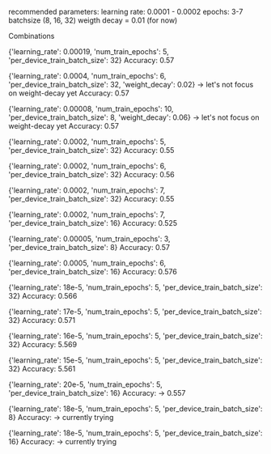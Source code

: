 recommended parameters:
learning rate: 0.0001 - 0.0002
epochs: 3-7
batchsize (8, 16, 32)
weigth decay = 0.01 (for now)


Combinations


{'learning_rate': 0.00019, 'num_train_epochs': 5, 'per_device_train_batch_size': 32}
Accuracy: 0.57


{'learning_rate': 0.0004, 'num_train_epochs': 6, 'per_device_train_batch_size': 32, 'weight_decay': 0.02} -> let's not focus on weight-decay yet
Accuracy: 0.57


{'learning_rate': 0.00008, 'num_train_epochs': 10, 'per_device_train_batch_size': 8, 'weight_decay': 0.06} -> let's not focus on weight-decay yet
Accuracy: 0.57


{'learning_rate': 0.0002, 'num_train_epochs': 5, 'per_device_train_batch_size': 32}
Accuracy: 0.55


{'learning_rate': 0.0002, 'num_train_epochs': 6, 'per_device_train_batch_size': 32}
Accuracy: 0.56


{'learning_rate': 0.0002, 'num_train_epochs': 7, 'per_device_train_batch_size': 32}
Accuracy: 0.55


{'learning_rate': 0.0002, 'num_train_epochs': 7, 'per_device_train_batch_size': 16}
Accuracy: 0.525


{'learning_rate': 0.00005, 'num_train_epochs': 3, 'per_device_train_batch_size': 8}
Accuracy: 0.57

{'learning_rate': 0.0005, 'num_train_epochs': 6, 'per_device_train_batch_size': 16}
Accuracy: 0.576


{'learning_rate': 18e-5, 'num_train_epochs': 5, 'per_device_train_batch_size': 32}
Accuracy: 0.566

{'learning_rate': 17e-5, 'num_train_epochs': 5, 'per_device_train_batch_size': 32}
Accuracy: 0.571

{'learning_rate': 16e-5, 'num_train_epochs': 5, 'per_device_train_batch_size': 32}
Accuracy: 5.569

{'learning_rate': 15e-5, 'num_train_epochs': 5, 'per_device_train_batch_size': 32}
Accuracy: 5.561

{'learning_rate': 20e-5, 'num_train_epochs': 5, 'per_device_train_batch_size': 16}
Accuracy: -> 0.557

{'learning_rate': 18e-5, 'num_train_epochs': 5, 'per_device_train_batch_size': 8}
Accuracy: -> currently trying

{'learning_rate': 18e-5, 'num_train_epochs': 5, 'per_device_train_batch_size': 16}
Accuracy: -> currently trying
